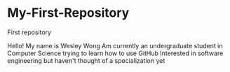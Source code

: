 # My-First-Repository
First repository 

Hello! My name is Wesley Wong
Am currently an undergraduate student in Computer Science trying to learn how to use GitHub
Interested in software engineering but haven't thought of a specialization yet
